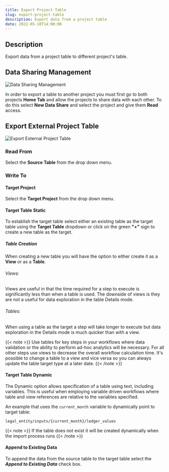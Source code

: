 ```yaml
---
title: Export Project Table
slug: export-project-table
description: Export data from a project table
date: 2022-05-10T14:00:00
---
```


## Description

Export data from a project table to different project's table.

## Data Sharing Management

![Data Sharing Management](/images/import_external_project_table_1.png)

In order to export a table to another project you must first go to both projects **Home Tab** and allow the projects to share data with each other. To do this select **New Data Share** and select the project and give them **Read** access.

## Export External Project Table

![Export External Project Table](/images/export_external_project_table.png)

### Read From
Select the **Source Table** from the drop down menu.

### Write To

#### Target Project
Select the **Target Project** from the drop down menu.

#### Target Table Static

To establish the target table select either an existing table as the target table using the **Target Table** dropdown or click on the green **"+"** sign to create a new table as the target. 

##### Table Creation
When creating a new table you will have the option to either create it as a **View** or as a **Table**. 
###### Views:
Views are useful in that the time required for a step to execute is significantly less than when a table is used. The downside of views is they are not a useful for data exploration in the table Details mode.

###### Tables:
When using a table as the target a step will take longer to execute but data exploration in the Details mode is much quicker than with a view.

{{< note >}}
Use tables for key steps in your workflows where data validation or the ability to perform ad-hoc analytics will be necessary. For all other steps use views to decrease the overall workflow calculation time. It's possible to change a table to a view and vice versa so you can always update the table target type at a later date.
{{< /note >}}

#### Target Table Dynamic

The Dynamic option allows specification of a table using text, including variables.  This is useful when employing
variable driven workflows where table and view references are relative to the variables specified.

An example that uses the `current_month` variable to dynamically point to target table:

```
legal_entity/inputs/{current_month}/ledger_values
```

{{< note >}}
If the table does not exist it will be created dynamically when the import process runs
{{< /note >}}

#### Append to Existing Data

To append the data from the source table to the target table select the ***Append to Existing Data*** check box.
